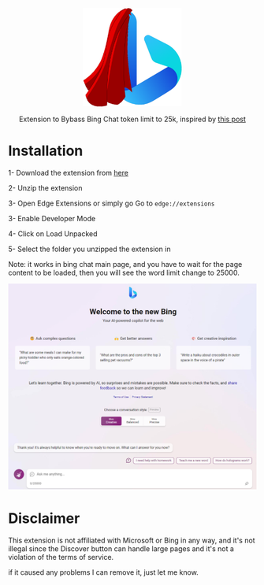 <div align = "center">

<img src = "resources/superbing.png" width = 200 height = 200>

<br>

Extension to Bybass Bing Chat token limit to 25k, inspired by [this post](https://www.reddit.com/r/bing/comments/12ph7le/how_to_set_the_text_limit_on_bing_chat_to_25000/)

</div>


# Installation
1- Download the extension from [here](https://github.com/0ssamaak0/Super-Bing/raw/master/resources/SuperBing.zip)

2- Unzip the extension

3- Open Edge Extensions or simply go Go to `edge://extensions`

3- Enable Developer Mode

4- Click on Load Unpacked

5- Select the folder you unzipped the extension in

Note: it works in bing chat main page, and you have to wait for the page content to be loaded, then you will see the word limit change to 25000.

![screenshot](resources/screenshot.png)


# Disclaimer
This extension is not affiliated with Microsoft or Bing in any way, and it's not illegal since the Discover button can handle large pages and it's not a violation of the terms of service.

if it caused any problems I can remove it, just let me know.